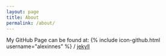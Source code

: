```yaml
---
layout: page
title: About
permalink: /about/
---
```


My GitHub Page can be found at:
{% include icon-github.html username="alexinnes" %} /
[jekyll](https://github.com/alexinnes)
